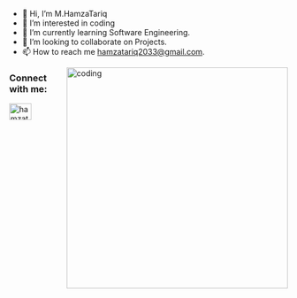 - 👋 Hi, I’m M.HamzaTariq
- 👀 I’m interested in coding
- 🌱 I’m currently learning Software Engineering.
- 💞️ I’m looking to collaborate on Projects.
- 📫 How to reach me hamzatariq2033@gmail.com.

<!---
HamzaTariq03/HamzaTariq03 is a ✨ special ✨ repository because its `README.md` (this file) appears on your GitHub profile.
You can click the Preview link to take a look at your changes.
--->
<img align="right" alt="coding" width="400" src="https://camo.githubusercontent.com/8bf6f6d78abc81fcf9c49f10649423e73ea44bc248e83aaae8759d401c829a84/68747470733a2f2f70687973696373677572756b756c2e66696c65732e776f726470726573732e636f6d2f323031392f30322f6368617261637465722d312e676966">
<h3 align="left">Connect with me:</h3>
<p align="left">
  <a href="https://instagram.com/hamzatariq-03" target="_blank">
    <img align="center" src="https://raw.githubusercontent.com/rahuldkjain/github-profile-readme-generator/master/src/images/icons/Social/instagram.svg" alt="hamzatariq-03" height="30" width="40" />
  </a>
</p>
